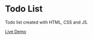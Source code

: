 # Todo List

Todo list created with HTML, CSS and JS.

[Live Demo](https://yasenyanev.github.io/todo-list/)
